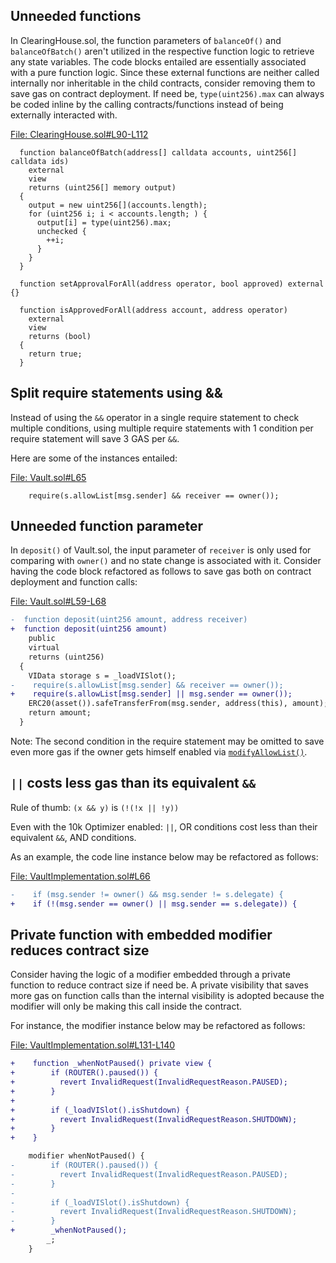 ## Unneeded functions
In ClearingHouse.sol, the function parameters of `balanceOf()` and `balanceOfBatch()` aren't utilized in the respective function logic to retrieve any state variables. The code blocks entailed are essentially associated with a pure function logic. Since these external functions are neither called internally nor inheritable in the child contracts, consider removing them to save gas on contract deployment. If need be, `type(uint256).max` can always be coded inline by the calling contracts/functions instead of being externally interacted with.

[File: ClearingHouse.sol#L90-L112](https://github.com/code-423n4/2023-01-astaria/blob/main/src/ClearingHouse.sol#L90-L112)

```solidity
  function balanceOfBatch(address[] calldata accounts, uint256[] calldata ids)
    external
    view
    returns (uint256[] memory output)
  {
    output = new uint256[](accounts.length);
    for (uint256 i; i < accounts.length; ) {
      output[i] = type(uint256).max;
      unchecked {
        ++i;
      }
    }
  }

  function setApprovalForAll(address operator, bool approved) external {}

  function isApprovedForAll(address account, address operator)
    external
    view
    returns (bool)
  {
    return true;
  }
```
## Split require statements using &&
Instead of using the `&&` operator in a single require statement to check multiple conditions, using multiple require statements with 1 condition per require statement will save 3 GAS per `&&`.

Here are some of the instances entailed:

[File: Vault.sol#L65](https://github.com/code-423n4/2023-01-astaria/blob/main/src/Vault.sol#L65)

```solidity
    require(s.allowList[msg.sender] && receiver == owner());
```
## Unneeded function parameter
In `deposit()` of Vault.sol, the input parameter of `receiver` is only used for comparing with `owner()` and no state change is associated with it. Consider having the code block refactored as follows to save gas both on contract deployment and function calls:

[File: Vault.sol#L59-L68](https://github.com/code-423n4/2023-01-astaria/blob/main/src/Vault.sol#L59-L68)

```diff
-  function deposit(uint256 amount, address receiver)
+  function deposit(uint256 amount)
    public
    virtual
    returns (uint256)
  {
    VIData storage s = _loadVISlot();
-    require(s.allowList[msg.sender] && receiver == owner());
+    require(s.allowList[msg.sender] || msg.sender == owner());
    ERC20(asset()).safeTransferFrom(msg.sender, address(this), amount);
    return amount;
  }
```
Note: The second condition in the require statement may be omitted to save even more gas if the owner gets himself enabled via 
[`modifyAllowList()`](https://github.com/code-423n4/2023-01-astaria/blob/main/src/VaultImplementation.sol#L95-L99).

## `||` costs less gas than its equivalent `&&`
Rule of thumb: `(x && y)` is `(!(!x || !y))`

Even with the 10k Optimizer enabled: `||`, OR conditions cost less than their equivalent `&&`, AND conditions.

As an example, the code line instance below may be refactored as follows:

[File: VaultImplementation.sol#L66](https://github.com/code-423n4/2023-01-astaria/blob/main/src/VaultImplementation.sol#L66)

```diff
-    if (msg.sender != owner() && msg.sender != s.delegate) {
+    if (!(msg.sender == owner() || msg.sender == s.delegate)) {
```
## Private function with embedded modifier reduces contract size
Consider having the logic of a modifier embedded through a private function to reduce contract size if need be. A private visibility that saves more gas on function calls than the internal visibility is adopted because the modifier will only be making this call inside the contract.

For instance, the modifier instance below may be refactored as follows:

[File: VaultImplementation.sol#L131-L140](https://github.com/code-423n4/2023-01-astaria/blob/main/src/VaultImplementation.sol#L131-L140)

```diff
+    function _whenNotPaused() private view {
+        if (ROUTER().paused()) {
+          revert InvalidRequest(InvalidRequestReason.PAUSED);
+        }
+
+        if (_loadVISlot().isShutdown) {
+          revert InvalidRequest(InvalidRequestReason.SHUTDOWN);
+        }
+    }

    modifier whenNotPaused() {
-        if (ROUTER().paused()) {
-          revert InvalidRequest(InvalidRequestReason.PAUSED);
-        }
-
-        if (_loadVISlot().isShutdown) {
-          revert InvalidRequest(InvalidRequestReason.SHUTDOWN);
-        }
+        _whenNotPaused();
        _;
    }
```